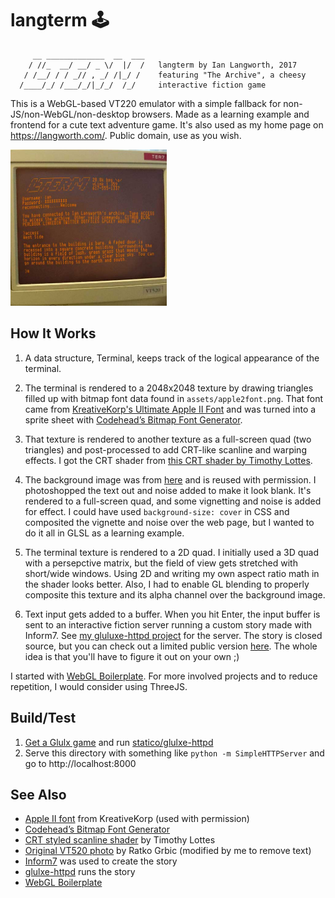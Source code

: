 # langterm 🕹️

```
     __ _____________  __  ___
    / //_  __/ __/ _ \/  |/  /   langterm by Ian Langworth, 2017
   / /__/ / / _// , _/ /|_/ /    featuring "The Archive", a cheesy
  /____/_/ /___/_/|_/_/  /_/     interactive fiction game

```

This is a WebGL-based VT220 emulator with a simple fallback for non-JS/non-WebGL/non-desktop browsers. Made as a learning example and frontend for a cute text adventure game. It's also used as my home page on https://langworth.com/. Public domain, use as you wish.

<img src="https://github.com/statico/langterm/blob/master/assets/screenshot.jpg?raw=true" width="250"/>

## How It Works

1. A data structure, Terminal, keeps track of the logical appearance of the
   terminal.

1. The terminal is rendered to a 2048x2048 texture by drawing triangles filled up with bitmap font data found in `assets/apple2font.png`. That font came from [KreativeKorp's Ultimate Apple II Font](http://www.kreativekorp.com/software/fonts/apple2.shtml) and was turned into a sprite sheet with [Codehead’s Bitmap Font Generator](http://www.codehead.co.uk/cbfg/).

1. That texture is rendered to another texture as a full-screen quad (two triangles) and post-processed to add CRT-like scanline and warping effects. I got the CRT shader from [this CRT shader by Timothy Lottes](https://www.shadertoy.com/view/XsjSzR).

1. The background image was from [here](https://goo.gl/AHU79T) and is reused with permission. I photoshopped the text out and noise added to make it look blank. It's rendered to a full-screen quad, and some vignetting and noise is added for effect. I could have used `background-size: cover` in CSS and composited the vignette and noise over the web page, but I wanted to do it all in GLSL as a learning example.

1. The terminal texture is rendered to a 2D quad. I initially used a 3D quad with a persepctive matrix, but the field of view gets stretched with short/wide windows. Using 2D and writing my own aspect ratio math in the shader looks better. Also, I had to enable GL blending to properly composite this texture and its alpha channel over the background image.

1. Text input gets added to a buffer. When you hit Enter, the input buffer is sent to an interactive fiction server running a custom story made with Inform7. See [my gluluxe-httpd project](https://github.com/statico/glulxe-httpd) for the server. The story is closed source, but you can check out a limited public version [here](https://github.com/statico/the-archive-public). The whole idea is that you'll have to figure it out on your own ;)

I started with [WebGL Boilerplate](https://github.com/paulirish/webgl-boilerplate). For more involved projects and to reduce repetition, I would consider using ThreeJS.

## Build/Test

1. [Get a Glulx game](https://github.com/statico/glulxe-httpd#get-started) and run [statico/glulxe-httpd](https://github.com/statico/glulxe-httpd)
2. Serve this directory with something like `python -m SimpleHTTPServer` and go to http://localhost:8000

## See Also

- [Apple II font](http://www.kreativekorp.com/software/fonts/apple2.shtml) from KreativeKorp (used with permission)
- [Codehead’s Bitmap Font Generator](http://www.codehead.co.uk/cbfg/)
- [CRT styled scanline shader](https://www.shadertoy.com/view/XsjSzR) by Timothy Lottes
- [Original VT520 photo](https://goo.gl/AHU79T) by Ratko Grbic (modified by me to remove text)
- [Inform7](http://inform7.com/) was used to create the story
- [glulxe-httpd](https://github.com/statico/glulxe-httpd) runs the story
- [WebGL Boilerplate](https://github.com/paulirish/webgl-boilerplate)
